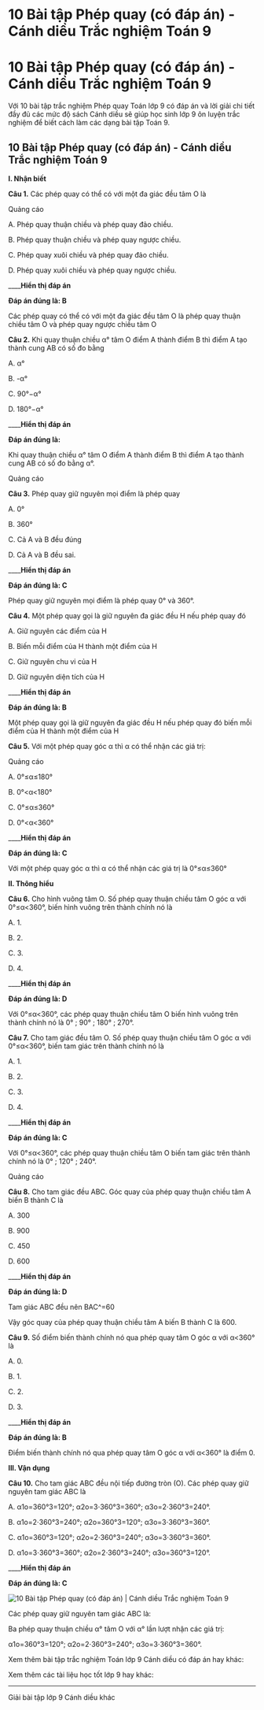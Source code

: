 # 10 Bài tập Phép quay (có đáp án) - Cánh diều Trắc nghiệm Toán 9

# 10 Bài tập Phép quay (có đáp án) - Cánh diều Trắc nghiệm Toán 9

Với 10 bài tập trắc nghiệm Phép quay Toán lớp 9 có đáp án và lời giải chi tiết đầy đủ các mức độ sách Cánh diều sẽ giúp học sinh lớp 9 ôn luyện trắc nghiệm để biết cách làm các dạng bài tập Toán 9.

## 10 Bài tập Phép quay (có đáp án) - Cánh diều Trắc nghiệm Toán 9

**I. Nhận biết**

**Câu 1.** Các phép quay có thể có với một đa giác đều tâm O là

Quảng cáo

A. Phép quay thuận chiều và phép quay đảo chiều. 

B. Phép quay thuận chiều và phép quay ngược chiều. 

C. Phép quay xuôi chiều và phép quay đảo chiều. 

D. Phép quay xuôi chiều và phép quay ngược chiều.

____**Hiển thị đáp án**

**Đáp án đúng là: B**

Các phép quay có thể có với một đa giác đều tâm O là phép quay thuận chiều tâm O và phép quay ngược chiều tâm O

**Câu 2.** Khi quay thuận chiều α° tâm O điểm A thành điểm B thì điểm A tạo thành cung AB có số đo bằng

A. α°

B. -α°

C. 90°−α°

D. 180°−α°

____**Hiển thị đáp án**

**Đáp án đúng là:**

Khi quay thuận chiều α° tâm O điểm A thành điểm B thì điểm A tạo thành cung AB có số đo bằng α°.

Quảng cáo

**Câu 3.** Phép quay giữ nguyên mọi điểm là phép quay

A. 0°

B. 360°

C. Cả A và B đều đúng

D. Cả A và B đều sai.

____**Hiển thị đáp án**

**Đáp án đúng là: C**

Phép quay giữ nguyên mọi điểm là phép quay 0° và 360°.

**Câu 4.** Một phép quay gọi là giữ nguyên đa giác đều H nếu phép quay đó

A. Giữ nguyên các điểm của H

B. Biến mỗi điểm của H thành một điểm của H

C. Giữ nguyên chu vi của H

D. Giữ nguyên diện tích của H

____**Hiển thị đáp án**

**Đáp án đúng là: B**

Một phép quay gọi là giữ nguyên đa giác đều H nếu phép quay đó biến mỗi điểm của H thành một điểm của H

**Câu 5.** Với một phép quay góc α thì α có thể nhận các giá trị:

Quảng cáo

A. 0°≤α≤180°

B. 0°<α<180°

C. 0°≤α≤360°

D. 0°<α<360°

____**Hiển thị đáp án**

**Đáp án đúng là: C**

Với một phép quay góc α thì α có thể nhận các giá trị là 0°≤α≤360°

**II. Thông hiểu**

**Câu 6.** Cho hình vuông tâm O. Số phép quay thuận chiều tâm O góc α với 0°≤α<360°, biến hình vuông trên thành chính nó là

A. 1.

B. 2. 

C. 3. 

D. 4.

____**Hiển thị đáp án**

**Đáp án đúng là: D**

Với 0°≤α<360°, các phép quay thuận chiều tâm O biến hình vuông trên thành chính nó là 0° ; 90° ; 180° ; 270°.

**Câu 7.** Cho tam giác đều tâm O. Số phép quay thuận chiều tâm O góc α với 0°≤α<360°, biến tam giác trên thành chính nó là

A. 1. 

B. 2.

C. 3. 

D. 4.

____**Hiển thị đáp án**

**Đáp án đúng là: C**

Với 0°≤α<360°, các phép quay thuận chiều tâm O biến tam giác trên thành chính nó là 0° ; 120° ; 240°.

Quảng cáo

**Câu 8.** Cho tam giác đều ABC. Góc quay của phép quay thuận chiều tâm A biến B thành C là

A. 300

B. 900

C. 450

D. 600

____**Hiển thị đáp án**

**Đáp án đúng là: D**

Tam giác ABC đều nên BAC^=60

Vậy góc quay của phép quay thuận chiều tâm A biến B thành C là 600.

**Câu 9.** Số điểm biến thành chính nó qua phép quay tâm O góc α với α<360° là

A. 0. 

B. 1. 

C. 2. 

D. 3.

____**Hiển thị đáp án**

**Đáp án đúng là: B**

Điểm biến thành chính nó qua phép quay tâm O góc α với α<360° là điểm 0.

**III. Vận dụng**

**Câu 10.** Cho tam giác ABC đều nội tiếp đường tròn (O). Các phép quay giữ nguyên tam giác ABC là

A. α1o=360°3=120°; α2o=3⋅360°3=360°; α3o=2⋅360°3=240°.

B. α1o=2⋅360°3=240°; α2o=360°3=120°; α3o=3⋅360°3=360°.

C. α1o=360°3=120°; α2o=2⋅360°3=240°; α3o=3⋅360°3=360°.

D. α1o=3⋅360°3=360°; α2o=2⋅360°3=240°; α3o=360°3=120°.

____**Hiển thị đáp án**

**Đáp án đúng là: C**

![10 Bài tập Phép quay \(có đáp án\) | Cánh diều Trắc nghiệm Toán 9](https://vietjack.com/toan-9-cd/images/trac-nghiem-bai-2-phep-quay.PNG)

Các phép quay giữ nguyên tam giác ABC là:

Ba phép quay thuận chiều α° tâm O với α° lần lượt nhận các giá trị:

α1o=360°3=120°; α2o=2⋅360°3=240°; α3o=3⋅360°3=360°.

Xem thêm bài tập trắc nghiệm Toán lớp 9 Cánh diều có đáp án hay khác:

Xem thêm các tài liệu học tốt lớp 9 hay khác:

* * *

Giải bài tập lớp 9 Cánh diều khác
